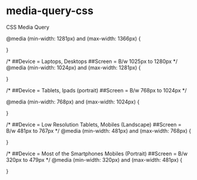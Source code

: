 # media-query-css
CSS Media Query


@media (min-width: 1281px) and (max-width: 1366px) {

}

/* 
  ##Device = Laptops, Desktops
  ##Screen = B/w 1025px to 1280px
*/
@media (min-width: 1024px) and (max-width: 1281px) {

}

/* 
  ##Device = Tablets, Ipads (portrait)
  ##Screen = B/w 768px to 1024px
*/

@media (min-width: 768px) and (max-width: 1024px) {

}



/* 
  ##Device = Low Resolution Tablets, Mobiles (Landscape)
  ##Screen = B/w 481px to 767px
*/
@media (min-width: 481px) and (max-width: 768px) {

}

/* 
  ##Device = Most of the Smartphones Mobiles (Portrait)
  ##Screen = B/w 320px to 479px
*/
@media (min-width: 320px) and (max-width: 481px) {

}
